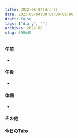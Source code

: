 ```yaml
---
title: 2022-08-04[draft]
date: 2022-08-04T00:00:00+09:00
draft: false
tags: ["diary", ""]
archives: 2022-08
slug: 898649
---
```

#### 午前
- 
#### 午後
- 
#### 体調
- 
#### その他
#### 今日のTabs